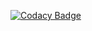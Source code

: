 [![Codacy Badge](https://app.codacy.com/project/badge/Grade/42299d7de8e7434cbdda425bd4f935be)](https://www.codacy.com/gh/Lakshmihulkoti/M1_Bank_Managament_app/dashboard?utm_source=github.com&amp;utm_medium=referral&amp;utm_content=Lakshmihulkoti/M1_Bank_Managament_app&amp;utm_campaign=Badge_Grade)



     
